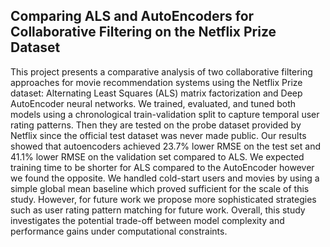 ## Comparing ALS and AutoEncoders for Collaborative Filtering on the Netflix Prize Dataset

This project presents a comparative analysis of two collaborative filtering approaches for movie recommendation systems using the Netflix Prize dataset: Alternating Least Squares (ALS) matrix factorization and Deep AutoEncoder neural networks. We trained, evaluated, and tuned both models using a chronological train-validation split to capture temporal user rating patterns. Then they are tested on the probe dataset provided by Netflix since the official test dataset was never made public. Our results showed that autoencoders achieved 23.7% lower RMSE on the test set and 41.1% lower RMSE on the validation set compared to ALS. We expected training time to be shorter for ALS compared to the AutoEncoder however we found the opposite. We handled cold-start users and movies by using a simple global mean baseline which proved sufficient for the scale of this study. However, for future work we propose more sophisticated strategies such as user rating pattern matching for future work. Overall, this study investigates the potential trade-off between model complexity and performance gains under computational constraints.
